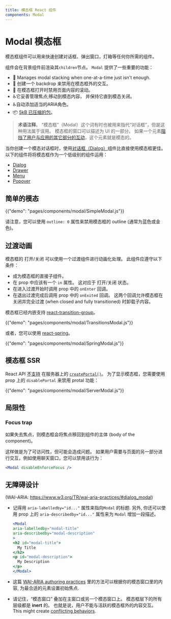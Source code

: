 ```yaml
---
title: 模态框 React 组件
components: Modal
---
```


# Modal 模态框

<p class="description">模态框组件可以用来快速创建对话框、弹出窗口，灯箱等任何你所需的组件。</p>

组件会在背景组件前渲染其`children`节点。 `Modal` 提供了一些重要的功能：

- 💄 Manages modal stacking when one-at-a-time just isn't enough.
- 🔐 创建一个 backdrop 来禁用在模态框外的交互。
- 🔐 在模态框打开时禁用页面内容的滚动。
- ♿️它妥善管理焦点;移动到模态内容， 并保持它直到模态关闭。
- ♿️自动添加适当的ARIA角色。
- 📦 [5kB 已压缩的包](/size-snapshot)。

> **术语注释**。 “模态框”（Modal）这个词有时也被用来指代“对话框”，但是这种用法属于误用。 模态框的窗口可以描述为 UI 的一部分。 如果一个元素[阻挡了用户与应用的其它部分的互动](https://en.wikipedia.org/wiki/Modal_window)，这个元素就是模态的。

当你创建一个模态对话框时，使用[对话框（Dialog）](/components/dialogs/)组件比直接使用模态框更佳。 以下的组件将将模态框作为一个低级别的组件运用：

- [Dialog](/components/dialogs/)
- [Drawer](/components/drawers/)
- [Menu](/components/menus/)
- [Popover](/components/popover/)

## 简单的模态

{{"demo": "pages/components/modal/SimpleModal.js"}}

请注意，您可以使用 `outline: 0` 属性来禁用模态框的 outline (通常为蓝色或金色)。

## 过渡动画

模态框的 打开/关闭 可以使用一个过渡组件进行动画化处理。 此组件应遵守以下条件：

- 成为模态框的直接子组件。
- 在 prop 中应该有一个 `in` 属性。 这对应于 打开/关闭 状态。
- 在进入过渡开始时调用 prop 中的 `onEnter` 回调。
- 在退出过渡完成后调用 prop 中的 `onExited` 回调。 这两个回调允许模态框在关闭并完全过渡 (when closed and fully transitioned) 时卸载子内容。

模态框已经内嵌支持 [react-transition-group](https://github.com/reactjs/react-transition-group)。

{{"demo": "pages/components/modal/TransitionsModal.js"}}

或者，您可以使用 [react-spring](https://github.com/react-spring/react-spring)。

{{"demo": "pages/components/modal/SpringModal.js"}}

## 模态框 SSR

React API [不支持](https://github.com/facebook/react/issues/13097) 在服务器上的 [`createPortal()`](https://reactjs.org/docs/portals.html)。 为了显示模态框，您需要使用 prop 上的 `disablePortal` 来禁用 protal 功能：

{{"demo": "pages/components/modal/ServerModal.js"}}

## 局限性

### Focus trap

如果失去焦点，则模态框会将焦点移回到组件的主体 (body of the component)。

这样做是为了可访问性，但可能会造成问题。 如果用户需要与页面的另一部分进行交互，例如使用聊天窗口，您可以禁用该行为：

```jsx
<Modal disableEnforceFocus />
```

## 无障碍设计

(WAI-ARIA: https://www.w3.org/TR/wai-aria-practices/#dialog_modal)

- 记得用 `aria-labelledby="id..."` 属性来指向`Modal` 的标题. 另外, 你还可以使用 prop 上的 `aria-describedby="id..."` 属性来为 `Modal` 增加一段描述。
    
    ```jsx
    <Modal
    aria-labelledby="modal-title"
    aria-describedby="modal-description"
    >
    <h2 id="modal-title">
      My Title
    </h2>
    <p id="modal-description">
      My Description
    </p>
    </Modal>
    ```

- 这篇 [WAI-ARIA authoring practices](https://www.w3.org/TR/wai-aria-practices/examples/dialog-modal/dialog.html) 里的方法可以根据你的模态窗口里的内容, 为最合适的元素设置初始焦点.
- 请记住，“模态窗口” 叠加在主窗口或另一个模态窗口上。 模态框层下的所有层级都是 **inert** 的。 也就是说，用户不能与活跃的模态框外的内容交互。 This might create [conflicting behaviors](#focus-trap).